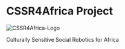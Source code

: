 # CSSR4Africa Project

![CSSR4Africa-Logo](/images/CSSRforAfrica_logo_red)

Culturally Sensitive Social Robotics for Africa